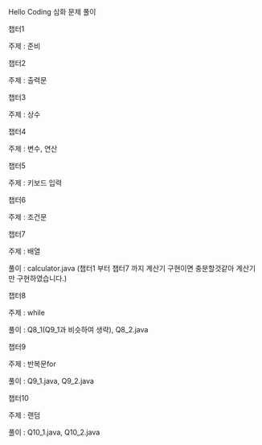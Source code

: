 Hello Coding 심화 문제 풀이


챕터1
 
  주제 : 준비
  
챕터2

  주제 : 출력문
  
챕터3

  주제 : 상수
  
챕터4

  주제 : 변수, 연산
  
챕터5

  주제 : 키보드 입력
  
챕터6

  주제 : 조건문
  
챕터7

  주제 : 배열
  
  풀이 : calculator.java (챕터1 부터 챕터7 까지 계산기 구현이면 충분할것같아 계산기만 구현하였습니다.)
  


챕터8

  주제 : while
  
  풀이 : Q8_1(Q9_1과 비슷하여 생략), Q8_2.java
  

  
챕터9

  주제 : 반복문for
  
  풀이 : Q9_1.java, Q9_2.java
  

  
챕터10

  주제 : 랜덤
  
  풀이 : Q10_1.java, Q10_2.java
  



